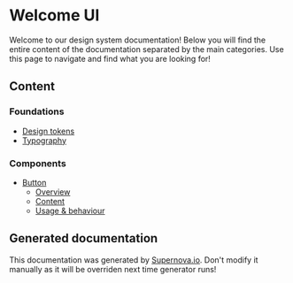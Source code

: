 # Welcome UI

Welcome to our design system documentation! Below you will find the entire content of the documentation separated by the main categories. Use this page to navigate and find what you are looking for!

## Content
 
### Foundations
- [Design tokens](./foundations/design-tokens.md)
- [Typography](./foundations/typography.md)
 
### Components
- [Button](./components/button/overview.md)
  - [Overview](./components/button/overview.md)
  - [Content](./components/button/content.md)
  - [Usage & behaviour](./components/button/usage-and-behaviour.md)

## Generated documentation

This documentation was generated by [Supernova.io](https://supernova.io). Don't modify it manually as it will be overriden next time generator runs!
